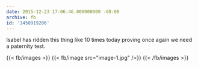 ```yaml
---
date: 2015-12-23 17:06:46.000000000 -08:00
archive: fb
id: '1450919206'
---
```


Isabel has ridden this thing like 10 times today proving once again we need a paternity test.

{{< fb/images >}}
{{< fb/image src="image-1.jpg" />}}
{{< /fb/images >}}

